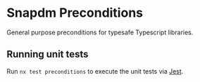 # Snapdm Preconditions

General purpose preconditions for typesafe Typescript libraries.

## Running unit tests

Run `nx test preconditions` to execute the unit tests via [Jest](https://jestjs.io).
